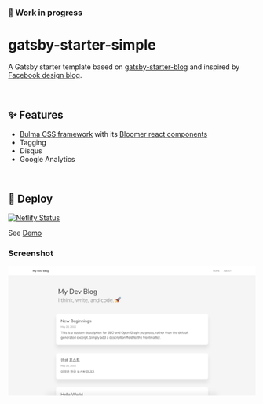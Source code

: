 ### 🚧 Work in progress

# gatsby-starter-simple

A Gatsby starter template based on [gatsby-starter-blog](https://github.com/gatsbyjs/gatsby-starter-blog) and inspired by [Facebook design blog](https://facebook.design/).

&nbsp;

## ✨ Features

- [Bulma CSS framework](https://github.com/jgthms/bulma) with its [Bloomer react components](https://github.com/AlgusDark/bloomer)
- Tagging
- Disqus
- Google Analytics

&nbsp;

## 🚀 Deploy

[![Netlify Status](https://api.netlify.com/api/v1/badges/e19e2fe8-c7ab-4e46-92b7-2106cb6e0097/deploy-status)](https://app.netlify.com/sites/gatsby-starter-simple/deploys)

See [Demo](https://gatsby-starter-simple.netlify.com)

### Screenshot

![Main page](./content/assets/main.png)

&nbsp;
